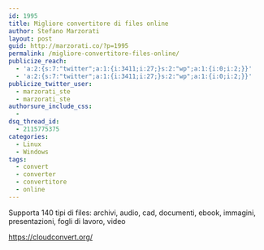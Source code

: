 ```yaml
---
id: 1995
title: Migliore convertitore di files online
author: Stefano Marzorati
layout: post
guid: http://marzorati.co/?p=1995
permalink: /migliore-convertitore-files-online/
publicize_reach:
  - 'a:2:{s:7:"twitter";a:1:{i:3411;i:27;}s:2:"wp";a:1:{i:0;i:2;}}'
  - 'a:2:{s:7:"twitter";a:1:{i:3411;i:27;}s:2:"wp";a:1:{i:0;i:2;}}'
publicize_twitter_user:
  - marzorati_ste
  - marzorati_ste
authorsure_include_css:
  - 
dsq_thread_id:
  - 2115775375
categories:
  - Linux
  - Windows
tags:
  - convert
  - converter
  - convertitore
  - online
---
```

Supporta 140 tipi di files: archivi, audio, cad, documenti, ebook, immagini, presentazioni, fogli di lavoro, video

<a href="https://cloudconvert.org/" target="_blank">https://cloudconvert.org/</a>